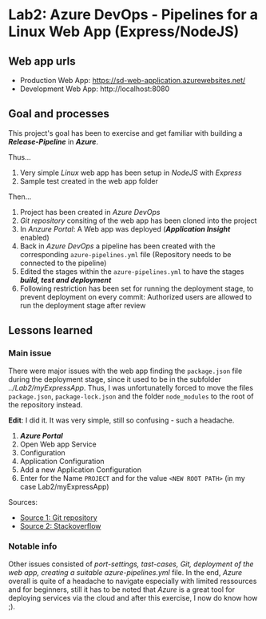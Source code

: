 # Lab2: Azure DevOps - Pipelines for a Linux Web App (Express/NodeJS)

## Web app urls
- Production Web App: https://sd-web-application.azurewebsites.net/
- Development Web App: http://localhost:8080

## Goal and processes
This project's goal has been to exercise and get familiar with building a **_Release-Pipeline_** in **_Azure_**. 

Thus...
 1. Very simple *Linux* web app has been setup in *NodeJS*  with *Express*
 2. Sample test created in the web app folder
 
 Then...
 1. Project has been created in *Azure DevOps*
 2. *Git repository* consiting of the web app has been cloned into the project
 3. In *Anzure Portal*: A Web app was deployed (**_Application Insight_** enabled)
 4. Back in *Azure DevOps* a pipeline has been created with the corresponding `azure-pipelines.yml` file (Repository needs to be connected to the pipeline)
 5. Edited the stages within the `azure-pipelines.yml` to have the stages **_build, test and deployment_**
 6. Following restriction has been set for running the deployment stage, to prevent deployment on every commit: Authorized users are allowed to run the deployment stage after review
 
## Lessons learned
### Main issue
There were major issues with the web app finding the `package.json` file during the deployment stage, since it used to be in the subfolder *../Lab2/myExpressApp*.
Thus, I was unfortunatelly forced to move the files `package.json`, `package-lock.json` and the folder `node_modules` to the root of the repository instead.

**Edit**: I did it. It was very simple, still so confusing - such a headache.

1. **_Azure Portal_**
2. Open Web app Service
3. Configuration
4. Application Configuration
5. Add a new Application Configuration
6. Enter for the Name `PROJECT` and for the value `<NEW ROOT PATH>` (in my case Lab2/myExpressApp)

Sources: 
- [Source 1: Git repository](https://stackoverflow.com/questions/18925075/how-can-i-set-the-root-folder-for-an-azure-websites-site)
- [Source 2: Stackoverflow](https://github.com/projectkudu/kudu/wiki/Customizing-deployments)

### Notable info
Other issues consisted of *port-settings, tast-cases, Git, deployment of the web app, creating a suitable azure-pipelines.yml* file.
In the end, *Azure* overall is quite of a headache to navigate especially with limited ressources and for beginners, still it has to be noted
that *Azure* is a great tool for deploying services via the cloud and after this exercise, I now do know how ;). 
